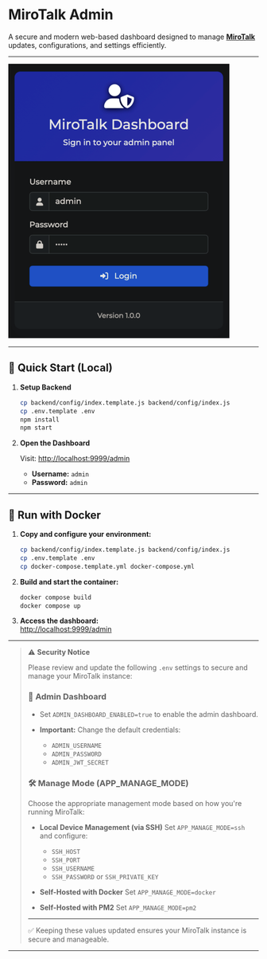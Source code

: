 # MiroTalk Admin

A secure and modern web-based dashboard designed to manage **[MiroTalk](https://docs.mirotalk.com/html/overview.html)** updates, configurations, and settings efficiently.

---

![admin](./frontend/assets/mirotalk-admin.png)

---

## 🚀 Quick Start (Local)

1. **Setup Backend**

    ```bash
    cp backend/config/index.template.js backend/config/index.js
    cp .env.template .env
    npm install
    npm start
    ```

2. **Open the Dashboard**

    Visit: [http://localhost:9999/admin](http://localhost:9999/admin)

    - **Username:** `admin`
    - **Password:** `admin`

---

## 🐳 Run with Docker

1. **Copy and configure your environment:**

    ```bash
    cp backend/config/index.template.js backend/config/index.js
    cp .env.template .env
    cp docker-compose.template.yml docker-compose.yml
    ```

2. **Build and start the container:**

    ```bash
    docker compose build
    docker compose up
    ```

3. **Access the dashboard:**  
   [http://localhost:9999/admin](http://localhost:9999/admin)

---

> ⚠️ **Security Notice**
>
> Please review and update the following `.env` settings to secure and manage your MiroTalk instance:
>
> ### 🔐 Admin Dashboard
>
> -   Set `ADMIN_DASHBOARD_ENABLED=true` to enable the admin dashboard.
> -   **Important:** Change the default credentials:
>
>     -   `ADMIN_USERNAME`
>     -   `ADMIN_PASSWORD`
>     -   `ADMIN_JWT_SECRET`
>
> ### 🛠️ Manage Mode (APP_MANAGE_MODE)
>
> Choose the appropriate management mode based on how you're running MiroTalk:
>
> -   **Local Device Management (via SSH)**
>     Set `APP_MANAGE_MODE=ssh` and configure:
>
>     -   `SSH_HOST`
>     -   `SSH_PORT`
>     -   `SSH_USERNAME`
>     -   `SSH_PASSWORD` or `SSH_PRIVATE_KEY`
>
> -   **Self-Hosted with Docker**
>     Set `APP_MANAGE_MODE=docker`
> -   **Self-Hosted with PM2**
>     Set `APP_MANAGE_MODE=pm2`
>
> ---
>
> ✅ Keeping these values updated ensures your MiroTalk instance is secure and manageable.

---
